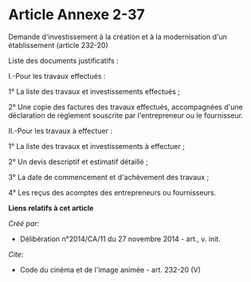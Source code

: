 # Article Annexe 2-37

Demande d'investissement à la création et à la modernisation d'un établissement (article 232-20) 

Liste des documents justificatifs : 

I.-Pour les travaux effectués : 

1° La liste des travaux et investissements effectués ; 

2° Une copie des factures des travaux effectués, accompagnées d'une déclaration de règlement souscrite par l'entrepreneur ou
le fournisseur. 

II.-Pour les travaux à effectuer : 

1° La liste des travaux et investissements à effectuer ; 

2° Un devis descriptif et estimatif détaillé ; 

3° La date de commencement et d'achèvement des travaux ; 

4° Les reçus des acomptes des entrepreneurs ou fournisseurs.

**Liens relatifs à cet article**

_Créé par_:

  - Délibération n°2014/CA/11 du 27 novembre 2014 - art., v. init.

_Cite_:

  - Code du cinéma et de l'image animée - art. 232-20 (V)
